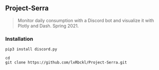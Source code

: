 ## Project-Serra
> Monitor daily consumption with a Discord bot and visualize it with Plotly and Dash. Spring 2021.

### Installation
```
pip3 install discord.py

cd
git clone https://github.com/lxRbckl/Project-Serra.git
```
